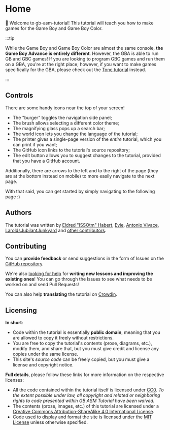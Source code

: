 # Home

👋 Welcome to gb-asm-tutorial!
This tutorial will teach you how to make games for the Game Boy and Game Boy Color.

:::tip

While the Game Boy and Game Boy Color are almost the same console, **the Game Boy Advance is entirely different**.
However, the GBA is able to run GB and GBC games!
If you are looking to program GBC games and run them on a GBA, you're at the right place; however, if you want to make games specifically for the GBA, please check out the [Tonc tutorial](https://gbadev.net/tonc/) instead.

:::

## Controls

There are some handy icons near the top of your screen!

- The "burger" <i class="fa fa-bars"></i> toggles the navigation side panel;
- The brush <i class="fa fa-paint-brush"></i> allows selecting a different color theme;
- The magnifying glass <i class="fa fa-search"></i> pops up a search bar;
- The world icon <i class="fa fa-globe"></i> lets you change the language of the tutorial;
- The printer <i class="fa fa-print"></i> gives a single-page version of the _entire_ tutorial, which you can print if you want;
- The GitHub icon <i class="fa fa-github"></i> links to the tutorial's source repository;
- The edit button <i class="fa fa-edit"></i> allows you to suggest changes to the tutorial, provided that you have a GitHub account.

Additionally, there are arrows to the left and to the right of the page (they are at the bottom instead on mobile) to more easily navigate to the next page.

With that said, you can get started by simply navigating to the following page :)

## Authors

The tutorial was written by [Eldred "ISSOtm" Habert](https://eldred.fr/), [Evie](https://evie.gbdev.io/), [Antonio Vivace](https://github.com/avivace), [LaroldsJubilantJunkyard](https://www.LaroldsJubilantJunkyard.com) and [other contributors](https://github.com/gbdev/gb-asm-tutorial/graphs/contributors).

## Contributing

You can **provide feedback** or send suggestions in the form of Issues on the [GitHub repository](https://github.com/gbdev/gb-asm-tutorial).

We're also [looking for help](https://github.com/gbdev/gb-asm-tutorial/issues) for **writing new lessons and improving the existing ones**! You can go through the Issues to see what needs to be worked on and send Pull Requests!

You can also help **translating** the tutorial on [Crowdin](https://crowdin.com/project/gb-asm-tutorial).

## Licensing

**In short**:

- Code within the tutorial is essentially **public domain**, meaning that you are allowed to copy it freely without restrictions.
- You are free to copy the tutorial's contents (prose, diagrams, etc.), modify them, and share that, but you must give credit and license any copies under the same license.
- This site's _source code_ can be freely copied, but you must give a license and copyright notice.

**Full details**, please follow these links for more information on the respective licenses:

- All the code contained within the tutorial itself is licensed under <a rel="license" href="http://creativecommons.org/publicdomain/zero/1.0/">CC0</a>. _To the extent possible under law, all copyright and related or neighboring rights to code presented within GB ASM Tutorial have been waived._
- The contents (prose, images, etc.) of this tutorial are licensed under a <a rel="license" href="http://creativecommons.org/licenses/by-sa/4.0/">Creative Commons Attribution-ShareAlike 4.0 International License</a>.
- Code used to display and format the site is licensed under the [MIT License](https://github.com/gbdev/gb-asm-tutorial/blob/master/LICENSE) unless otherwise specified.
